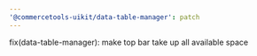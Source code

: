 ```yaml
---
'@commercetools-uikit/data-table-manager': patch
---
```


fix(data-table-manager): make top bar take up all available space
